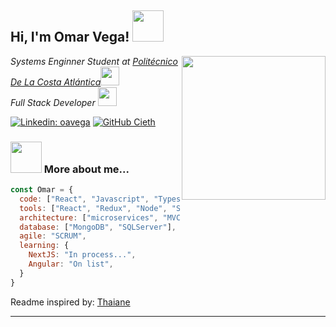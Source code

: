 <h2> Hi, I'm Omar Vega! <img src="https://media.giphy.com/media/mGcNjsfWAjY5AEZNw6/giphy.gif" width="50"></h2>
<img align='right' src="https://oavegafolio.vercel.app/_next/image?url=https%3A%2F%2Fmiro.medium.com%2Fmax%2F1360%2F1*IRGHmiGsa16stedQvIaZfw.gif&w=384&q=75" width="230">
<p><em>Systems Enginner Student at <a href="https://pca.edu.co/wp/">Politécnico De La Costa Atlántica</a><img src="https://media.giphy.com/media/fYSnHlufseco8Fh93Z/giphy.gif" width="30"></br>Full Stack Developer <img src="https://media.giphy.com/media/WUlplcMpOCEmTGBtBW/giphy.gif" width="30"> 
</em></p>

[![Linkedin: oavega](https://img.shields.io/badge/-oavega-blue?style=flat-square&logo=Linkedin&logoColor=white&link=https://www.linkedin.com/in/oavega/)](https://www.linkedin.com/in/oavega/)
[![GitHub Cieth](https://img.shields.io/github/followers/Cieth?label=follow&style=social)](https://github.com/Cieth)


### <img src="https://media.giphy.com/media/VgCDAzcKvsR6OM0uWg/giphy.gif" width="50"> More about me...  

```javascript
const Omar = {
  code: ["React", "Javascript", "Typescript", "HTML", "CSS", "Java"],
  tools: ["React", "Redux", "Node", "Storybook", "Styled-Components", "Jest", "Docker"],
  architecture: ["microservices", "MVC"],
  database: ["MongoDB", "SQLServer"],
  agile: "SCRUM",
  learning: {
    NextJS: "In process...",
    Angular: "On list",
  }
}
```
Readme inspired by:  <a href="https://github.com/Thaiane" target="_blank">Thaiane</a>

---
